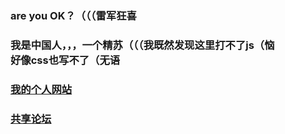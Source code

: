 ### <p Style=“font-size:100px”>are you OK？（（（雷军狂喜</p>
### <p Style=“font-size:100px”>我是中国人，，，一个精苏（（（我既然发现这里打不了js（恼<br>好像css也写不了（无语</p>
### [我的个人网站](http://doglun.ml)
### [共享论坛](http://http://www.bcmdygs.tk/index.php)
